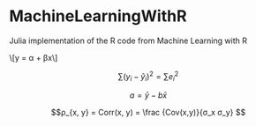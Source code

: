 # MachineLearningWithR
Julia implementation of the R code from Machine Learning with R

\\[y = α + βx\\]

$$∑(y_i - \hat{y}_i)^2 = ∑e_i^2$$

$$a = \bar{y} - b \bar{x}$$

$$ρ_{x, y} = Corr(x, y) = \frac {Cov(x,y)}{σ_x σ_y} $$
